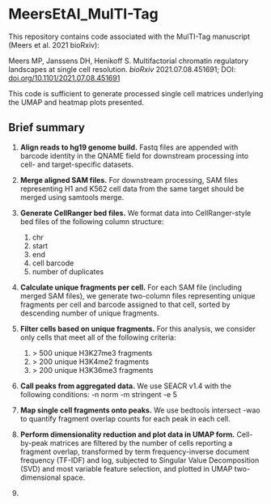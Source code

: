 # MeersEtAl_MulTI-Tag
This repository contains code associated with the MulTI-Tag manuscript (Meers et al. 2021 bioRxiv):

Meers MP, Janssens DH, Henikoff S. Multifactorial chromatin regulatory landscapes at single cell resolution. _bioRxiv_ 2021.07.08.451691; DOI: [doi.org/10.1101/2021.07.08.451691](https://doi.org/10.1101/2021.07.08.451691)

This code is sufficient to generate processed single cell matrices underlying the UMAP and heatmap plots presented.

## Brief summary

1. **Align reads to hg19 genome build.** Fastq files are appended with barcode identity in the QNAME field for downstream processing into cell- and target-specific datasets.

2. **Merge aligned SAM files.** For downstream processing, SAM files representing H1 and K562 cell data from the same target should be merged using samtools merge.

3. **Generate CellRanger bed files.** We format data into CellRanger-style bed files of the following column structure:
    1) chr
    2) start
    3) end
    4) cell barcode
    5) number of duplicates

4. **Calculate unique fragments per cell.** For each SAM file (including merged SAM files), we generate two-column files representing unique fragments per cell and barcode assigned to that cell, sorted by descending number of unique fragments.

5. **Filter cells based on unique fragments.** For this analysis, we consider only cells that meet all of the following criteria:
    1) \> 500 unique H3K27me3 fragments
    2) \> 200 unique H3K4me2 fragments
    3) \> 200 unique H3K36me3 fragments

6. **Call peaks from aggregated data.** We use SEACR v1.4 with the following conditions: -n norm -m stringent -e 5

7. **Map single cell fragments onto peaks.** We use bedtools intersect -wao to quantify fragment overlap counts for each peak in each cell.

8. **Perform dimensionality reduction and plot data in UMAP form.** Cell-by-peak matrices are filtered by the number of cells reporting a fragment overlap, transformed by term frequency-inverse document frequency (TF-IDF) and log, subjected to Singular Value Decomposition (SVD) and most variable feature selection, and plotted in UMAP two-dimensional space.
9. 
